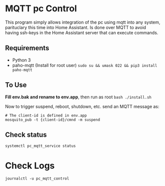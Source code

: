 # MQTT pc Control

This program simply allows integration of the pc using mqtt into any system, parituclary this time into Home Assistant. Is done over MQTT to avoid having ssh-keys in the Home Assistant server that can execute commands.


## Requirements

- Python 3
- paho-mqtt (Install for root user) ```sudo su && umask 022 && pip3 install paho-mqtt```

## To Use

**Fill env.bak and rename to env.app**, then run as root ```bash ./install.sh```

Now to trigger suspend, reboot, shutdown, etc. send an MQTT message as:
```
# The client-id is defined in env.app
mosquito_pub -t {client-id}/cmnd -m suspend
```

## Check status
```
systemctl pc_mqtt_service status
```

# Check Logs
```
journalctl -u pc_mqtt_control
```

